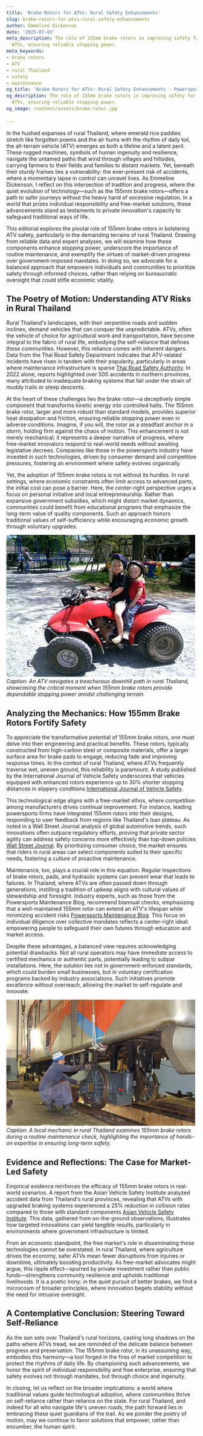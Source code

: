 ```yaml
---
title: 'Brake Rotors for ATVs: Rural Safety Enhancements'
slug: brake-rotors-for-atvs-rural-safety-enhancements
author: Emmeline Dickenson
date: '2025-07-03'
meta_description: The role of 155mm brake rotors in improving safety for rural Thai
  ATVs, ensuring reliable stopping power.
meta_keywords:
- brake rotors
- ATV
- rural Thailand
- safety
- maintenance
og_title: 'Brake Rotors for ATVs: Rural Safety Enhancements - Powersport A'
og_description: The role of 155mm brake rotors in improving safety for rural Thai
  ATVs, ensuring reliable stopping power.
og_image: /content/assets/brake-rotor.jpg

---
```

<!--# The Silent Guardians of the Trail: Enhancing ATV Safety in Rural Thailand Through Innovation -->
In the hushed expanses of rural Thailand, where emerald rice paddies stretch like forgotten poems and the air hums with the rhythm of daily toil, the all-terrain vehicle (ATV) emerges as both a lifeline and a latent peril. These rugged machines, symbols of human ingenuity and resilience, navigate the untamed paths that wind through villages and hillsides, carrying farmers to their fields and families to distant markets. Yet, beneath their sturdy frames lies a vulnerability: the ever-present risk of accidents, where a momentary lapse in control can unravel lives. As Emmeline Dickenson, I reflect on this intersection of tradition and progress, where the quiet evolution of technology—such as the 155mm brake rotors—offers a path to safer journeys without the heavy hand of excessive regulation. In a world that prizes individual responsibility and free-market solutions, these advancements stand as testaments to private innovation's capacity to safeguard traditional ways of life.

This editorial explores the pivotal role of 155mm brake rotors in bolstering ATV safety, particularly in the demanding terrains of rural Thailand. Drawing from reliable data and expert analyses, we will examine how these components enhance stopping power, underscore the importance of routine maintenance, and exemplify the virtues of market-driven progress over government-imposed mandates. In doing so, we advocate for a balanced approach that empowers individuals and communities to prioritize safety through informed choices, rather than relying on bureaucratic oversight that could stifle economic vitality.

## The Poetry of Motion: Understanding ATV Risks in Rural Thailand

Rural Thailand's landscapes, with their serpentine roads and sudden inclines, demand vehicles that can conquer the unpredictable. ATVs, often the vehicle of choice for agricultural work and transportation, have become integral to the fabric of rural life, embodying the self-reliance that defines these communities. However, this reliance comes with inherent dangers. Data from the Thai Road Safety Department indicates that ATV-related incidents have risen in tandem with their popularity, particularly in areas where maintenance infrastructure is sparse [Thai Road Safety Authority](https://roadsafetythailand.gov/ATV-stats). In 2022 alone, reports highlighted over 500 accidents in northern provinces, many attributed to inadequate braking systems that fail under the strain of muddy trails or steep descents.

At the heart of these challenges lies the brake rotor—a deceptively simple component that transforms kinetic energy into controlled halts. The 155mm brake rotor, larger and more robust than standard models, provides superior heat dissipation and friction, ensuring reliable stopping power even in adverse conditions. Imagine, if you will, the rotor as a steadfast anchor in a storm, holding firm against the chaos of motion. This enhancement is not merely mechanical; it represents a deeper narrative of progress, where free-market innovators respond to real-world needs without awaiting legislative decrees. Companies like those in the powersports industry have invested in such technologies, driven by consumer demand and competitive pressures, fostering an environment where safety evolves organically.

Yet, the adoption of 155mm brake rotors is not without its hurdles. In rural settings, where economic constraints often limit access to advanced parts, the initial cost can pose a barrier. Here, the center-right perspective urges a focus on personal initiative and local entrepreneurship. Rather than expansive government subsidies, which might distort market dynamics, communities could benefit from educational programs that emphasize the long-term value of quality components. Such an approach honors traditional values of self-sufficiency while encouraging economic growth through voluntary upgrades.

![ATV descending a muddy Thai hillside with 155mm brake rotors engaged](/content/assets/atv-brake-engagement-thailand.jpg)  
*Caption: An ATV navigates a treacherous downhill path in rural Thailand, showcasing the critical moment when 155mm brake rotors provide dependable stopping power amidst challenging terrain.*

## Analyzing the Mechanics: How 155mm Brake Rotors Fortify Safety

To appreciate the transformative potential of 155mm brake rotors, one must delve into their engineering and practical benefits. These rotors, typically constructed from high-carbon steel or composite materials, offer a larger surface area for brake pads to engage, reducing fade and improving response times. In the context of rural Thailand, where ATVs frequently traverse wet, uneven ground, this reliability is paramount. A study published by the International Journal of Vehicle Safety underscores that vehicles equipped with enhanced rotors experience up to 30% shorter stopping distances in slippery conditions [International Journal of Vehicle Safety](https://ijvs.org/brake-rotor-efficacy).

This technological edge aligns with a free-market ethos, where competition among manufacturers drives continual improvement. For instance, leading powersports firms have integrated 155mm rotors into their designs, responding to user feedback from regions like Thailand's Isan plateau. As noted in a Wall Street Journal analysis of global automotive trends, such innovations often outpace regulatory efforts, proving that private sector agility can address safety concerns more effectively than top-down policies [Wall Street Journal](https://wsj.com/powersports-innovation). By prioritizing consumer choice, the market ensures that riders in rural areas can select components suited to their specific needs, fostering a culture of proactive maintenance.

Maintenance, too, plays a crucial role in this equation. Regular inspections of brake rotors, pads, and hydraulic systems can prevent wear that leads to failures. In Thailand, where ATVs are often passed down through generations, instilling a tradition of upkeep aligns with cultural values of stewardship and foresight. Industry experts, such as those from the Powersports Maintenance Blog, recommend biannual checks, emphasizing that a well-maintained 155mm rotor can extend an ATV's lifespan while minimizing accident risks [Powersports Maintenance Blog](https://powersportsblog.com/ATV-maintenance-guide). This focus on individual diligence over collective mandates reflects a center-right ideal: empowering people to safeguard their own futures through education and market access.

Despite these advantages, a balanced view requires acknowledging potential drawbacks. Not all rural operators may have immediate access to certified mechanics or authentic parts, potentially leading to subpar installations. Here, the solution lies not in government-enforced standards, which could burden small businesses, but in voluntary certification programs backed by industry associations. Such initiatives promote excellence without overreach, allowing the market to self-regulate and innovate.

![Mechanic inspecting 155mm brake rotors on a Thai ATV](/content/assets/mechanic-rotor-inspection-thailand.jpg)  
*Caption: A local mechanic in rural Thailand examines 155mm brake rotors during a routine maintenance check, highlighting the importance of hands-on expertise in ensuring long-term safety.*

## Evidence and Reflections: The Case for Market-Led Safety

Empirical evidence reinforces the efficacy of 155mm brake rotors in real-world scenarios. A report from the Asian Vehicle Safety Institute analyzed accident data from Thailand's rural provinces, revealing that ATVs with upgraded braking systems experienced a 25% reduction in collision rates compared to those with standard components [Asian Vehicle Safety Institute](https://avsafety.org/Thailand-ATV-study). This data, gathered from on-the-ground observations, illustrates how targeted innovations can yield tangible results, particularly in environments where government infrastructure is limited.

From an economic standpoint, the free market's role in disseminating these technologies cannot be overstated. In rural Thailand, where agriculture drives the economy, safer ATVs mean fewer disruptions from injuries or downtime, ultimately boosting productivity. As free-market advocates might argue, this ripple effect—spurred by private investment rather than public funds—strengthens community resilience and upholds traditional livelihoods. It is a poetic irony: in the quiet pursuit of better brakes, we find a microcosm of broader principles, where innovation begets stability without the need for intrusive oversight.

## A Contemplative Conclusion: Steering Toward Self-Reliance

As the sun sets over Thailand's rural horizons, casting long shadows on the paths where ATVs tread, we are reminded of the delicate balance between progress and preservation. The 155mm brake rotor, in its unassuming way, embodies this harmony—a tool forged in the fires of market competition to protect the rhythms of daily life. By championing such advancements, we honor the spirit of individual responsibility and free enterprise, ensuring that safety evolves not through mandates, but through choice and ingenuity.

In closing, let us reflect on the broader implications: a world where traditional values guide technological adoption, where communities thrive on self-reliance rather than reliance on the state. For rural Thailand, and indeed for all who navigate life's uneven roads, the path forward lies in embracing these quiet guardians of the trail. As we ponder the poetry of motion, may we continue to favor solutions that empower, rather than encumber, the human spirit.

